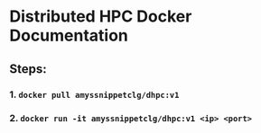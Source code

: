 # Distributed HPC Docker Documentation

## Steps:

### 1. `docker pull amyssnippetclg/dhpc:v1`

### 2. `docker run -it amyssnippetclg/dhpc:v1 <ip> <port>`